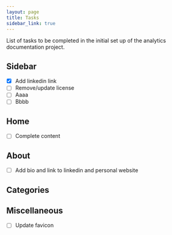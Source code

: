 ```yaml
---
layout: page
title: Tasks
sidebar_link: true
---
```


List of tasks to be completed in the initial set up of the analytics documentation project.

## Sidebar
- [x] Add linkedin link
- [ ] Remove/update license
- [ ] Aaaa
-[ ] Bbbb

## Home
- [ ] Complete content

## About
- [ ] Add bio and link to linkedin and personal website

## Categories

## Miscellaneous
- [ ] Update favicon
